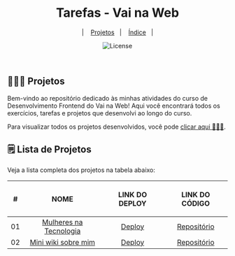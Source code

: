 ﻿<h1 align="center"> Tarefas - Vai na Web </h1>

<p align="center">
  &nbsp;&nbsp;&nbsp;|&nbsp;&nbsp;&nbsp;
    <a href="#-project">Projetos</a>&nbsp;&nbsp;&nbsp;|&nbsp;&nbsp;&nbsp;
    <a href="#-project">Índice</a>&nbsp;&nbsp;&nbsp;|&nbsp;&nbsp;&nbsp;
</p>

<p align="center">
  <img alt="License" src="https://img.shields.io/static/v1?label=license&message=MIT&color=49AA26&labelColor=000000">
</p>

<br>

## 👩🏻‍💻 Projetos

Bem-vindo ao repositório dedicado às minhas atividades do curso de Desenvolvimento Frontend do Vai na Web! Aqui você encontrará todos os exercícios, tarefas e projetos que desenvolvi ao longo do curso.

Para visualizar todos os projetos desenvolvidos, você pode [clicar aqui 👩🏻‍💻](https://fernandadiasm.github.io/tasksVaiNaWeb/).

## 🗒️ Lista de Projetos

Veja a lista completa dos projetos na tabela abaixo:


<table align="center">
    <thead>
        <tr>
            <th align="center">
                <img width="20" height="1">
                <p>
                    <strong>
                      #
                    </strong>
                </p>
            </th>
            <th align="left">
                <img width="140" height="1">
                <p align="center">
                    <strong>
                      NOME
                    </strong>
                </p>
            </th>
            <th align="left">
                <img width="140" height="1">
                <p align="center">
                    <strong>
                      LINK DO DEPLOY
                    </strong>
                </p>
            </th>
             <th align="left">
                <img width="140" height="1">
                <p align="center">
                    <strong>
                      LINK DO CÓDIGO
                    </strong>
                </p>
            </th>
        </tr>
    </thead>
    <tbody>
        <tr>
            <td>01</td>
            <td align="center"><a href="01">Mulheres na Tecnologia</a></td>
            <td align="center"><a target="_blank" href="https://fernandadiasm.github.io/tasksVaiNaWeb/pages/modulo01/tarefa01/tarefa01-01.html">Deploy</a></td>
            <td align="center"><a target="_blank" href="https://github.com/fernandadiasm/tasksVaiNaWeb/blob/main/pages/modulo01/tarefa01/tarefa01-01.html">Repositório</a></td>
        </tr>
        <tr>
            <td>02</td>
            <td align="center"><a href="02">Mini wiki sobre mim</a></td>
            <td align="center"><a target="_blank" href="https://fernandadiasm.github.io/tasksVaiNaWeb/pages/modulo01/tarefa02/tarefa01-02.html">Deploy</a></td>
            <td align="center"><a target="_blank" href="https://github.com/fernandadiasm/tasksVaiNaWeb/tree/main/pages/modulo01/tarefa02">Repositório</a></td>
        </tr>
    <tbody>
</table>
